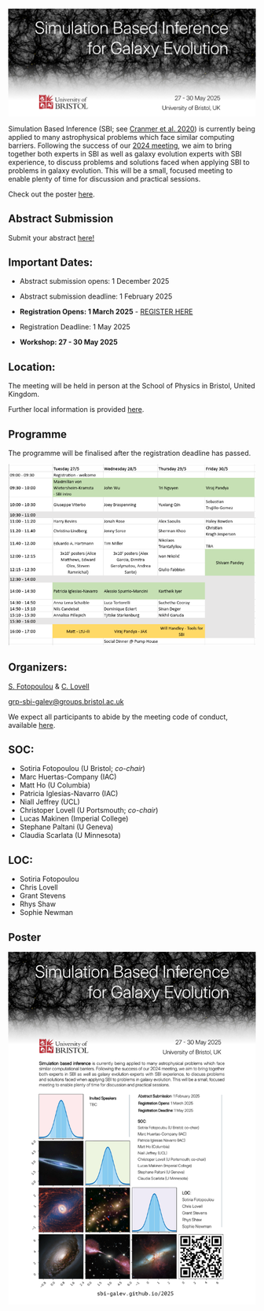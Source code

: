 [![sbi](https://raw.githubusercontent.com/sbi-galev/2025/main/sbi_header.png)](https://sbi-galev.github.io/2025/)

Simulation Based Inference (SBI; see [Cranmer et al. 2020](https://www.pnas.org/doi/full/10.1073/pnas.1912789117)) is currently being applied to many astrophysical problems which face similar computing barriers. Following the success of our [2024 meeting](https://sbi-galev.github.io/2024/), we aim to bring together both experts in SBI as well as galaxy evolution experts with SBI experience, to discuss problems and solutions faced when applying SBI to problems in galaxy evolution. This will be a small, focused meeting to enable plenty of time for discussion and practical sessions.

Check out the poster [here](https://raw.githubusercontent.com/sbi-galev/2025/main/sbi_for_galaxy_evolution_poster_cosmo.pdf).

<!-- [![sbi](https://raw.githubusercontent.com/sbi-galev/2024/main/sbi_banner.png)](https://sbi-galev.github.io/2024/) -->

## Abstract Submission

Submit your abstract [here!](https://forms.office.com/e/hjhrWSYxBg)

<!--## Registration-->

## Important Dates:

- Abstract submission opens: 1 December 2025

- Abstract submission deadline: 1 February 2025

- **Registration Opens: 1 March 2025** - [REGISTER HERE](https://shop.bris.ac.uk/conferences-and-events/school-of-physics/sbi-workshops)

- Registration Deadline:  1 May 2025

- **Workshop: 27 - 30 May 2025**

## Location: 
The meeting will be held in person at the School of Physics in Bristol, United Kingdom.

Further local information is provided [here](https://sbi-galev.github.io/2025/local_info.html).

## Programme

The programme will be finalised after the registration deadline has passed.

[![sbi](https://raw.githubusercontent.com/sbi-galev/2025/main/schedule.png)](https://raw.githubusercontent.com/sbi-galev/2025/main/schedule.png)

## Organizers: 
[S. Fotopoulou](https://www.sotiriafotopoulou.com) & [C. Lovell](http://www.christopherlovell.co.uk)

grp-sbi-galev@groups.bristol.ac.uk

We expect all participants to abide by the meeting code of conduct, available [here](https://sbi-galev.github.io/2024/coc.html).

## SOC: 
* Sotiria Fotopoulou (U Bristol; *co-chair*)
* Marc Huertas-Company (IAC)
* Matt Ho (U Columbia)
* Patricia Iglesias-Navarro (IAC)
* Niall Jeffrey (UCL)
* Christoper Lovell (U Portsmouth; *co-chair*)
* Lucas Makinen (Imperial College)
* Stephane Paltani (U Geneva)
* Claudia Scarlata (U Minnesota)

## LOC:

* Sotiria Fotopoulou
* Chris Lovell
* Grant Stevens
* Rhys Shaw
* Sophie Newman

## Poster

[![sbi](https://raw.githubusercontent.com/sbi-galev/2025/main/sbi4ge.png)](https://raw.githubusercontent.com/sbi-galev/2025/main/sbi_for_galaxy_evolution_poster_cosmo.pdf)
